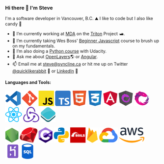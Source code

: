 ### Hi there 👋 I'm Steve

I'm a software developer in Vancouver, B.C. ⛰ I like to code  but I also like candy 🍬

- 🔭 I’m currently working at [MDA](https://www.mdacorporation.com/) on the [Triton](https://www.prnewswire.com/news-releases/mda-to-provide-maritime-command-and-control-solution-to-nato-665650633.html) Project 🛥. 
- 🌱 I’m currently taking Wes Boss' [Beginner Javascript](https://github.com/quicklikerabbit/beginner-javascript) course to brush up on my fundamentals. 
- 🌱 I’m also doing a [Python course](https://github.com/Pierian-Data/Complete-Python-3-Bootcamp) with Udacity. 
- 💬 Ask me about [OpenLayers](https://github.com/openlayers/openlayers)🌎   or [Angular](https://github.com/angular/angular).
- 📫 Email me at [steve@syncline.ca](mailto:steve@syncline.ca) or hit me up on Twitter [@quicklikerabbit](https://twitter.com/quicklikerabbit) 🦜 or [LinkedIn](https://www.linkedin.com/in/sdrpengmeng/) 💼

#### Languages and Tools:
<p>
  <img src="https://github.com/quicklikerabbit/quicklikerabbit/blob/master/vscode.png" alt="VS Code" height="50"/>
  <img src="https://github.com/quicklikerabbit/quicklikerabbit/blob/master/git.png" alt="Git" height="50"/>
  <img src="https://github.com/quicklikerabbit/quicklikerabbit/blob/master/js.png" alt="JavaScript" height="50"/>
  <img src="https://github.com/quicklikerabbit/quicklikerabbit/blob/master/typescript.png" alt="Typescript" height="50"/>
  <img src="https://github.com/quicklikerabbit/quicklikerabbit/blob/master/html.png" alt="HTML" height="50"/>
  <img src="https://github.com/quicklikerabbit/quicklikerabbit/blob/master/css.png" alt="CSS" height="50"/>
  <img src="https://github.com/quicklikerabbit/quicklikerabbit/blob/master/angular.png" alt="Angular" height="50"/>
  <img src="https://github.com/quicklikerabbit/quicklikerabbit/blob/master/ngrx.png" alt="NgRx" height="50"/>
  <img src="https://github.com/quicklikerabbit/quicklikerabbit/blob/master/rxjs.png" alt="RxJS" height="50"/>
  <img src="https://github.com/quicklikerabbit/quicklikerabbit/blob/master/react.png" alt="React" height="50"/>
  <img src="https://github.com/quicklikerabbit/quicklikerabbit/blob/master/redux.png" alt="Redux" height="50"/>
  <img src="https://github.com/quicklikerabbit/quicklikerabbit/blob/master/openlayers.png" alt="OpenLayers" height="50"/>
</p>
<p>
  <img src="https://github.com/quicklikerabbit/quicklikerabbit/blob/master/node.png" alt="Node.js" height="50"/>
  <img src="https://github.com/quicklikerabbit/quicklikerabbit/blob/master/ruby.png" alt="Ruby" height="50"/>
  <img src="https://github.com/quicklikerabbit/quicklikerabbit/blob/master/c-sharp.png" alt="C-Sharp" height="50"/>
  <img src="https://github.com/quicklikerabbit/quicklikerabbit/blob/master/python.png" alt="Python" height="50"/>
  <img src="https://github.com/quicklikerabbit/quicklikerabbit/blob/master/rails.png" alt="Ruby on Rails" height="50"/>
  <img src="https://github.com/quicklikerabbit/quicklikerabbit/blob/master/firebase.png" alt="Firebase" height="50"/>
  <img src="https://github.com/quicklikerabbit/quicklikerabbit/blob/master/google-cloud.png" alt="Google Cloud" height="50"/>
  <img src="https://github.com/quicklikerabbit/quicklikerabbit/blob/master/aws.png" alt="Amazon Web Services" height="50"/>
  <img src="https://github.com/quicklikerabbit/quicklikerabbit/blob/master/heroku.png" alt="Heroku" height="50"/>
  <img src="https://github.com/quicklikerabbit/quicklikerabbit/blob/master/sql.png" alt="SQL" height="50"/>
</p>
